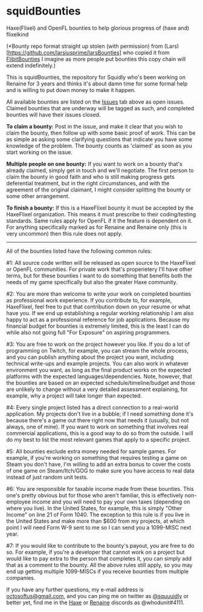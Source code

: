 # squidBounties
Haxe(Flixel) and OpenFL bounties to help glorious progress of (haxe and) flixelkind

(*Bounty repo format straight up stolen (with permission) from (Lars)[https://github.com/larsiusprime/larsBounties] who copied it from [FlibitBounties](https://github.com/flibitijibibo/flibitBounties) I imagine as more people put bounties this copy chain will extend indefinitely.)

This is squidBounties, the repository for Squidly who's been working on Renaine for 3 years and thinks it's about damn time for some formal help and is willing to put down money to make it happen.

All available bounties are listed on the [Issues](https://github.com/chosencharacters/squidBounties/issues) tab above as open issues. Claimed bounties that are underway will be tagged as such, and completed bounties will have their issues closed.

**To claim a bounty:**
Post in the issue, and make it clear that you wish to claim the bounty, then follow up with some basic proof of work. This can be as simple as asking some clarifying questions that indicate you have some knowledge of the problem. The bounty counts as 'claimed' as soon as you start working on the issue.

**Multiple people on one bounty:**
If you want to work on a bounty that's already claimed, simply get in touch and we'll negotiate. The first person to claim the bounty in good faith and who is still making progress gets deferential treatment, but in the right circumstances, and with the agreement of the original claimant, I might consider splitting the bounty or some other arrangement.

**To finish a bounty:**
If this is a HaxeFlixel bounty it must be accepted by the HaxeFlixel organization. This means it must prescribe to their coding/testing standards. Same rules apply for OpenFL if it the feature is dependent on it. For anything specifically marked as for Renaine and Renaine only (this is very uncommon) then this rule does not apply.

--------

All of the bounties listed have the following common rules:

#1: All source code written will be released as open source to the HaxeFlixel or OpenFL communities. For private work that's properietery I'll have other terms, but for these bounties I want to do something that benefits both the needs of my game specifically but also the greater Haxe community.

#2: You are more than welcome to write your work on completed bounties as professional work experience. If you contribute to, for example, HaxeFlixel, feel free to put that contribution down on your resume or what have you. If we end up establishing a regular working relationship I am also happy to act as a professional reference for job applications. Because my financial budget for bounties is extremely limited, this is the least I can do while also not going full "For Exposure" on aspiring programmers.

#3: You are free to work on the project however you like. If you do a lot of programming on Twitch, for example, you can stream the whole process, and you can publish anything about the project you want, including technical write-ups and example projects. You can also work in whatever environment you want, as long as the final product works on the expected platforms with the expected languages/dependencies. Note, however, that the bounties are based on an expected schedule/timeline/budget and those are unlikely to change without a very detailed assessment explaining, for example, why a project will take longer than expected.

#4: Every single project listed has a direct connection to a real-world application. My projects don't live in a bubble; if I need something done it's because there's a game out there right now that needs it (usually, but not always, one of mine). If you want to work on something that involves real commercial applications, this is a good way to do so from the outside. I will do my best to list the most relevant games that apply to a specific project.

#5: All bounties exclude extra money needed for sample games. For example, if you're working on something that requires testing a game on Steam you don't have, I'm willing to add an extra bonus to cover the costs of one game on Steam/Itch/GOG to make sure you have access to real data instead of just random unit tests.

#6: You are responsible for taxable income made from these bounties. This one's pretty obvious but for those who aren't familiar, this is effectively non-employee income and you will need to pay your own taxes (depending on where you live). In the United States, for example, this is simply "Other Income" on line 21 of Form 1040. The exception to this rule is if you live in the United States and make more than $600 from my projects, at which point I will need Form W-9 sent to me so I can send you a 1099-MISC next year.

#7: If you would like to contribute to the bounty's payout, you are free to do so. For example, if you're a developer that cannot work on a project but would like to pay extra to the person that completes it, you can simply add that as a comment to the bounty. All the above rules still apply, so you may end up getting multiple 1099-MISCs if you receive bounties from multiple companies.

If you have any further questions, my e-mail address is octosoftus@gmail.com, and you can ping me on twitter as [@squuuidly](https://www.twitter.com/squuuidly) or better yet, find me in the [Haxe](https://discordapp.com/invite/rqEBAgF) or [Renaine](https://discord.gg/renaine) discords as @whodunit#4111.

